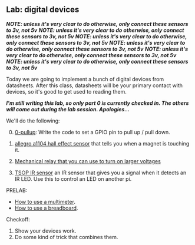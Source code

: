 ## Lab: digital devices

***NOTE: unless it's very clear to do otherwise, only connect these sensors to 3v, not 5v***
***NOTE: unless it's very clear to do otherwise, only connect these sensors to 3v, not 5v***
***NOTE: unless it's very clear to do otherwise, only connect these sensors to 3v, not 5v***
***NOTE: unless it's very clear to do otherwise, only connect these sensors to 3v, not 5v***
***NOTE: unless it's very clear to do otherwise, only connect these sensors to 3v, not 5v***
***NOTE: unless it's very clear to do otherwise, only connect these sensors to 3v, not 5v***

Today we are going to implement a bunch of digital devices from
datasheets.  After this class, datasheets will be your primary contact
with devices, so it's good to get used to reading them.

***I'm still writing this lab, so only part 0 is currently checked in.  The others will
come out during the lab session.  Apologies...***

We'll do the following:
  
  0. [0-pullup](0-pullup/README.md): Write the code to set a GPIO pin to pull 
     up / pull down.

  1. [allegro a1104 hall effect sensor](1-hall-effect) that tells
     you when a magnet is touching it.

  2. [Mechanical relay that you can use to turn on larger voltages](4-relay/README.md)

  3. [TSOP IR sensor](2-tsop) an IR sensor that gives you a signal when it detects
     an IR LED. Use this to control an LED on another pi.

PRELAB:

  - [How to use a multimeter](https://learn.sparkfun.com/tutorials/how-to-use-a-multimeter/all).
  - [How to use a breadboard](https://learn.sparkfun.com/tutorials/how-to-use-a-breadboard/all).

Checkoff:
   1. Show your devices work.
   2. Do some kind of trick that combines them.
